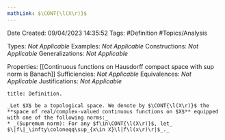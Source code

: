 ```yaml
---
mathLink: $\CONT{\l(X\r)}$
---
```


<div class="topSpace"></div>

Date Created: 09/04/2023 14:35:52
Tags: #Definition #Topics/Analysis

Types: _Not Applicable_
Examples: _Not Applicable_
Constructions: _Not Applicable_
Generalizations: _Not Applicable_

Properties: [[Continuous functions on Hausdorff compact space with sup norm is Banach]]
Sufficiencies: _Not Applicable_
Equivalences: _Not Applicable_
Justifications: _Not Applicable_

``` ad-Definition
title: Definition.

_Let $X$ be a topological space. We denote by $\CONT{\l(X\r)}$ the **space of real/complex-valued continuous functions on $X$** equipped with one of the following norms:_
* _(Supremum norm): For any $f\in\CONT{\l(X\r)}$, let_ $\|f\|_\infty\coloneqq\sup_{x\in X}\l|f\l(x\r)\r|$_._

```
